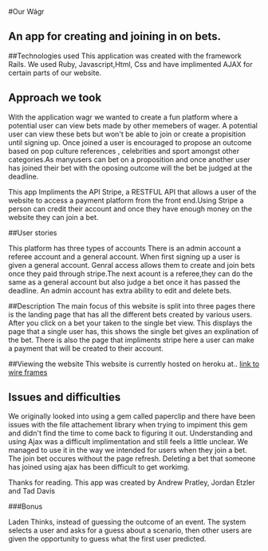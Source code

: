 #Our Wágr

## An app for creating and joining in on bets. 

##Technologies used
This application was created with the framework Rails. We used Ruby, Javascript,Html, Css 
and have implimented AJAX for certain parts of our website. 

## Approach we took 

With the application wagr we wanted to create a fun platform where a potential user can view bets made by 
other memebers of wager. A potential user can view these bets but won't be able to join or create a propisition until signing up. 
Once joined a user is encouraged to propose an outcome based on pop culture references , celebrities 
and sport amongst other categories.As manyusers can bet on a proposition and once another user has joined their bet with the oposing outcome will the bet be judged at the deadline.

This app Impliments the API Stripe, a RESTFUL API that allows a user of the website to access a payment platform from the 
front end.Using Stripe a person can credit their account and once they have enough money on the website they can join a bet. 

##User stories

This platform has three types of accounts There is an admin account a referee account and a general account. 
When first signing up a user is given a general account. Genral access allows them to create and join bets once they paid 
through stripe.The next acount is a referee,they can do the same as a general account but also judge a bet once it has passed the deadline. 
An admin account has extra ability to edit and delete bets.

##Description 
The main focus of this website is split into three pages there is the landing page that has all the different bets created
by various users. After you click on a bet your taken to the single bet view. This displays the page that a single user has, this shows the single bet gives an explination of the bet. There is also the page that impliments stripe here a user can make a payment that will be created to their account. 

##Viewing the website
This website is currently hosted on heroku at.. 
[link to wire frames](https://postimg.org/gallery/1bs9i5v40/)


## Issues and difficulties 
We originally looked into using a gem called paperclip and there have been issues with the file attachement library when trying to impiment this gem and didn't find the time to come back to figuring it out. 
Understanding and using Ajax was a difficult implimentation and still feels a little unclear. We managed to use it in the way we intended for users when they join a bet. The join bet occures without the page refresh. Deleting a bet that 
someone has joined using ajax has been difficult to get workimg.

Thanks for reading. 
This app was created by Andrew Pratley, Jordan Etzler and Tad Davis

###Bonus

Laden Thinks, instead of guessing the outcome of an event. The system selects a user and asks for a guess about a scenario, then other users are given the opportunity to guess what the first user predicted.
